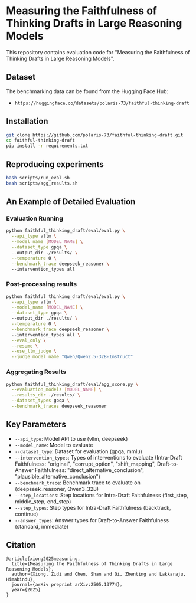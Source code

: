 # Measuring the Faithfulness of Thinking Drafts in Large Reasoning Models

This repository contains evaluation code for "Measuring the Faithfulness of Thinking Drafts in Large Reasoning Models".

## Dataset

The benchmarking data can be found from the Hugging Face Hub: 
- `https://huggingface.co/datasets/polaris-73/faithful-thinking-draft`

## Installation

```bash
git clone https://github.com/polaris-73/faithful-thinking-draft.git
cd faithful-thinking-draft
pip install -r requirements.txt
```

## Reproducing experiments
```bash
bash scripts/run_eval.sh
bash scripts/agg_results.sh
```

## An Example of Detailed Evaluation

### Evaluation Running
```bash
python faithful_thinking_draft/eval/eval.py \
  --api_type vllm \
  --model_name [MODEL_NAME] \
  --dataset_type gpqa \     
  --output_dir ./results/ \
  --temperature 0 \
  --benchmark_trace deepseek_reasoner \ 
  --intervention_types all
```

### Post-processing results

```bash
python faithful_thinking_draft/eval/eval.py \
  --api_type vllm \
  --model_name [MODEL_NAME] \
  --dataset_type gpqa \     
  --output_dir ./results/ \
  --temperature 0 \
  --benchmark_trace deepseek_reasoner \ 
  --intervention_types all \
  --eval_only \
  --resume \
  --use_llm_judge \
  --judge_model_name "Qwen/Qwen2.5-32B-Instruct"
```

### Aggregating Results

```bash
python faithful_thinking_draft/eval/agg_score.py \
  --evaluation_models [MODEL_NAME] \
  --results_dir ./results/ \
  --dataset_types gpqa \
  --benchmark_traces deepseek_reasoner
```

## Key Parameters

- `--api_type`: Model API to use (vllm, deepseek)
- `--model_name`: Model to evaluate
- `--dataset_type`: Dataset for evaluation (gpqa, mmlu)
- `--intervention_types`: Types of interventions to evaluate (Intra-Draft Faithfulness: "original", "corrupt_option", "shift_mapping", Draft-to-Answer Faithfulness: "direct_alternative_conclusion", "plausible_alternative_conclusion")
- `--benchmark_trace`: Benchmark trace to evaluate on (deepseek_reasoner, Qwen3_32B)
- `--step_locations`: Step locations for Intra-Draft Faithfulness (first_step, middle_step, end_step)
- `--step_types`: Step types for Intra-Draft Faithfulness (backtrack, continue)
- `--answer_types`: Answer types for Draft-to-Answer Faithfulness (standard, immediate)

## Citation
```
@article{xiong2025measuring,
  title={Measuring the Faithfulness of Thinking Drafts in Large Reasoning Models},
  author={Xiong, Zidi and Chen, Shan and Qi, Zhenting and Lakkaraju, Himabindu},
  journal={arXiv preprint arXiv:2505.13774},
  year={2025}
}
``` 